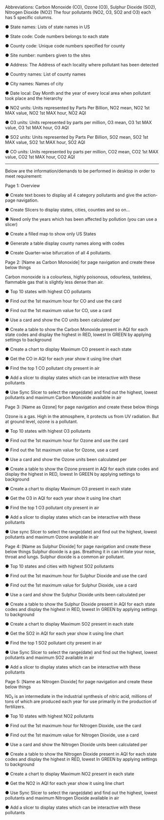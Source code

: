 Abbreviations: Carbon Monoxide (CO), Ozone (O3), Sulphur Dioxide (SO2), Nitrogen Dioxide (NO2) The four pollutants (NO2, O3, SO2 and O3) each has 5 specific columns. 

●	State names:  Lists of state names in US

●	State code: Code numbers belongs to each state

●	County code: Unique code numbers specified for county

●	Site number: numbers given to the sites

●	Address: The Address of each locality where pollutant has been detected

●	Country names: List of county names

●	City names: Names of city 

●	Date local: Day Month and the year of every local area when pollutant took place and the hierarchy

●	NO2 units: Units represented by Parts Per Billion, NO2 mean, NO2 1st MAX value, NO2 1st MAX hour, NO2 AQI

●	O3 units: Units represented by parts per million, O3 mean, O3 1st MAX value, O3 1st MAX hour, O3 AQI

●	SO2 units: Units represented by Parts Per Billion, SO2 mean, SO2 1st MAX value, SO2 1st MAX hour, SO2 AQI

●	CO units: Units represented by parts per million, CO2 mean, CO2 1st MAX value, CO2 1st MAX hour, CO2 AQI

----------------------------------------------------------------------------------------------------------------------------------------------------------
Below are the information/demands to be performed in desktop in order to meet requirement:

Page 1: Overview

●	Create text boxes to display all 4 category pollutants and give the action-page navigation.

●	Create Slicers to display states, cities,  counties and so on...

●	Need only the years which has been affected by pollution (you can use a slicer)

●	Create a filled map to show only US States

●	Generate a table display county names along with codes

●	Create Quarter-wise bifurcation of all 4 pollutants. 


Page 2: [Name as Carbon Monoxide] for page navigation and create these below things

Carbon monoxide is a colourless, highly poisonous, odourless, tasteless, flammable gas that is slightly less dense than air.

●	Top 10 states with highest CO pollutants

●	Find out the 1st maximum hour for CO and use the card

●	Find out the 1st maximum value for CO, use a card

●	Use a card and show the CO units been calculated per

●	Create a table to show the Carbon Monoxide present in AQI for each state codes and display the highest in RED, lowest In GREEN by applying settings to background

●	Create a chart to display Maximum CO present in each state

●	Get the CO in AQI for each year show it using line chart

●	Find the top 1 CO pollutant city present in air

●	Add a slicer to display states which can be interactive with these pollutants

●	Use Sync Slicer to select the range(date) and find out the highest, lowest pollutants and maximum Carbon Monoxide available in air



Page 3: [Name as Ozone] for page navigation and create these below things

Ozone is a gas. High in the atmosphere, it protects us from UV radiation. But at ground level, ozone is a pollutant.

●	Top 10 states with highest O3 pollutants

●	Find out the 1st maximum hour for Ozone and use the card

●	Find out the 1st maximum value for Ozone, use a card

●	Use a card and show the Ozone units been calculated per

●	Create a table to show the Ozone present in AQI for each state codes and display the highest in RED, lowest In GREEN by applying settings to background


●	Create a chart to display Maximum O3 present in each state

●	Get the O3 in AQI for each year show it using line chart

●	Find the top 1 O3 pollutant city present in air


●	Add a slicer to display states which can be interactive with these pollutants

●	Use sync Slicer to select the range(date) and find out the highest, lowest pollutants and maximum Ozone available in air



Page 4: [Name as Sulphur Dioxide] for page navigation and create these below things
Sulphur dioxide is a gas. Breathing it in can irritate your nose, throat and lungs. Sulphur dioxide is a common air pollutant.

●	Top 10 states and cities with highest SO2 pollutants

●	Find out the 1st maximum hour for Sulphur Dioxide and use the card

●	Find out the 1st maximum value for Sulphur Dioxide, use a card

●	Use a card and show the Sulphur Dioxide units been calculated per

●	Create a table to show the Sulphur Dioxide present in AQI for each state codes and display the highest in RED, lowest In GREEN by applying settings to background

●	Create a chart to display Maximum SO2 present in each state

●	Get the SO2 in AQI for each year show it using line chart

●	Find the top 1 SO2 pollutant city present in air

●	Use Sync Slicer to select the range(date) and find out the highest, lowest pollutants and maximum SO2 available in air

●	Add a slicer to display states which can be interactive with these pollutants





Page 5: [Name as Nitrogen Dioxide] for page navigation and create these below things

NO₂ is an intermediate in the industrial synthesis of nitric acid, millions of tons of which are produced each year for use primarily in the production of fertilizers. 



●	Top 10 states with highest NO2 pollutants

●	Find out the 1st maximum hour for Nitrogen Dioxide, use the card

●	Find out the 1st maximum value for Nitrogen Dioxide, use a card

●	Use a card and show the Nitrogen Dioxide units been calculated per

●	Create a table to show the Nitrogen Dioxide present in AQI for each state codes and display the highest in RED, lowest In GREEN by applying settings to background

●	Create a chart to display Maximum NO2 present in each state

●	Get the NO2 in AQI for each year show it using line chart

●	Use Sync Slicer to select the range(date) and find out the highest, lowest pollutants and maximum Nitrogen Dioxide available in air

●	Add a slicer to display states which can be interactive with these pollutants




